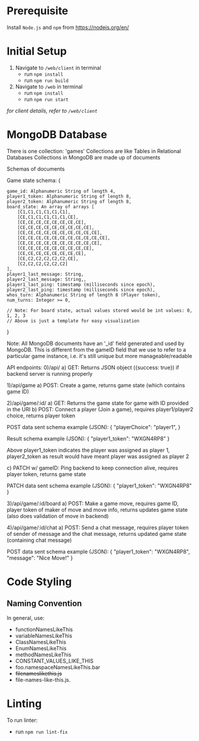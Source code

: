 # Prerequisite
Install `Node.js` and `npm` from https://nodejs.org/en/ 

# Initial Setup
1. Navigate to `/web/client` in terminal
   * run `npm install`
   * run `npm run build`
2. Navigate to `/web` in terminal
   * run `npm install`
   * run `npm run start`

*for client details, refer to `/web/client`*

# MongoDB Database
There is one collection: 'games'
Collections are like Tables in Relational Databases
Collections in MongoDB are made up of documents

Schemas of documents

Game state schema:
{

    game_id: Alphanumeric String of length 4,
    player1_token: Alphanumeric String of length 8,
    player2_token: Alphanumeric String of length 8,
    board_state: An array of arrays [
        [C1,C1,C1,C1,C1,C1],
        [CE,C1,C1,C1,C1,C1,CE],
        [CE,CE,CE,CE,CE,CE,CE,CE],
        [CE,CE,CE,CE,CE,CE,CE,CE,CE],
        [CE,CE,CE,CE,CE,CE,CE,CE,CE,CE],
        [CE,CE,CE,CE,CE,CE,CE,CE,CE,CE,CE],
        [CE,CE,CE,CE,CE,CE,CE,CE,CE,CE],
        [CE,CE,CE,CE,CE,CE,CE,CE,CE],
        [CE,CE,CE,CE,CE,CE,CE,CE],
        [CE,C2,C2,C2,C2,C2,CE],
        [C2,C2,C2,C2,C2,C2]
    ],
    player1_last_message: String,
    player2_last_message: String,,
    player1_last_ping: timestamp (milliseconds since epoch),
    player2_last_ping: timestamp (milliseconds since epoch),
    whos_turn: Alphanumeric String of length 8 (Player token),
    num_turns: Integer >= 0,

    // Note: For board state, actual values stored would be int values: 0, 1, 2, 3
    // Above is just a template for easy visualization

}

Note: All MongoDB documents have an '_id' field generated
and used by MongoDB. This is different from the gameID field 
that we use to refer to a particular game instance, i.e.
it's still unique but more manageable/readable

API endpoints:
0)/api/
a) GET: Returns JSON object ({success: true}) if backend server is running properly

1)/api/game
a) POST: Create a game, returns game state (which contains game ID)

2)/api/game/:id/
a) GET: Returns the game state for game with ID provided in the URI
b) POST: Connect a player (Join a game), requires player1/player2 choice, returns player token

POST data sent schema example (JSON):
{
	"playerChoice": "player1",
}

Result schema example (JSON):
{
    "player1_token": "WXGN4RP8"
}

Above player1_token indicates the player was assigned as player 1, 
player2_token as result would have meant player was assigned as player 2

c) PATCH w/ gameID: Ping backend to keep connection alive, requires player token, returns game state

PATCH data sent schema example (JSON):
{
    "player1_token": "WXGN4RP8"
}

3)/api/game/:id/board
a) POST: Make a game move, requires game ID, player token of maker of move and move info, returns updates game state (also does validation of move in backend)

4)/api/game/:id/chat
a) POST: Send a chat message, requires player token of sender of message and the chat message, returns updated game state (containing chat message)

POST data sent schema example (JSON):
{
    "player1_token": "WXGN4RP8",
    "message": "Nice Move!"
}

# Code Styling

## Naming Convention
In general, use:
- functionNamesLikeThis
- variableNamesLikeThis
- ClassNamesLikeThis 
- EnumNamesLikeThis 
- methodNamesLikeThis
- CONSTANT_VALUES_LIKE_THIS
- foo.namespaceNamesLikeThis.bar 
- ~~filenameslikethis.js~~
- file-names-like-this.js.

# Linting
To run linter:
   * run `npm run lint-fix`
